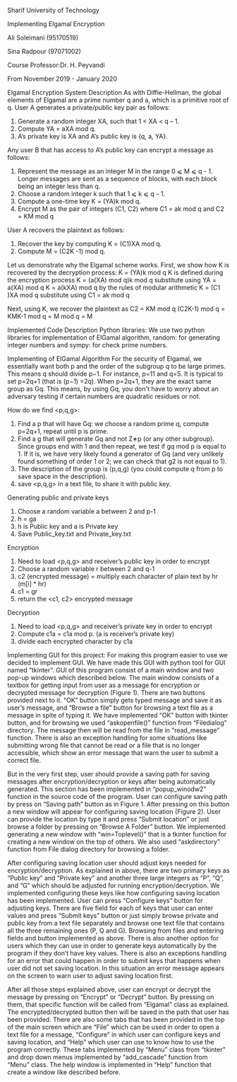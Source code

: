 
Sharif University of Technology



Implementing Elgamal Encryption



Ali Soleimani (95170519)

Sina Radpour (97071002)




Course Professor:Dr. H. Peyvandi 




From November 2019 - January 2020


Elgamal Encryption System Description
As with Diffie-Hellman, the global elements of Elgamal are a prime number q and a, which is a primitive root of q. User A generates a private/public key pair as follows:
1.	Generate a random integer XA, such that 1 < XA < q – 1.
2.	Compute YA = aXA mod q.
3.	A’s private key is XA and A’s public key is {q, a, YA}.

Any user B that has access to A’s public key can encrypt a message as follows:
1.	Represent the message as an integer M in the range 0 ⩽ M ⩽ q - 1. Longer messages are sent as a sequence of blocks, with each block being an integer less than q.
2.	Choose a random integer k such that 1 ⩽ k ⩽ q – 1.
3.	Compute a one-time key K = (YA)k mod q.
4.	Encrypt M as the pair of integers (C1, C2) where C1 = ak mod q and C2 = KM mod q

User A recovers the plaintext as follows:
1.	Recover the key by computing K = (C1)XA  mod q.
2.	Compute M = (C2K -1) mod q.

Let us demonstrate why the Elgamal scheme works. First, we show how K is recovered by the decryption process:
		K = (YA)k mod q		K is defined during the encryption process
		K = (a(XA) mod q)k  mod q	substitute using YA = a(XA) mod q
		K = a(kXA) mod q		by the rules of modular arithmetic
		K = (C1 )XA mod q	           	substitute using C1 = ak mod q

Next, using K, we recover the plaintext as
		C2 = KM mod q
		(C2K-1) mod q = KMK-1 mod q = M mod q = M

Implemented Code Description
Python libraries:
We use two python libraries for implementation of ElGamal algorithm, random: for generating integer numbers and sympy: for check prime numbers.

Implementing of ElGamal Algorithm
For the security of Elgamal, we essentially want both p and the order of the subgroup q to be large primes. This means q should divide p−1. For instance, p=11 and q=5. It is typical to set p=2q+1 (that is (p−1) =2q).  When p=2q+1, they are the exact same group as Gq. This means, by using Gq, you don't have to worry about an adversary testing if certain numbers are quadratic residues or not.

	
How do we find <p,q,g>:
1.	Find a p that will have Gq: we choose a random prime q, compute p=2q+1, repeat until p is prime.
2.	Find a g that will generate Gq and not Z∗p (or any other subgroup). Since groups end with 1 and then repeat, we test if gq mod p is equal to 1. If it is, we have very likely found a generator of Gq (and very unlikely found something of order 1 or 2; we can check that g2 is not equal to 1).
3.	The description of the group is ⟨p,q,g⟩ (you could compute q from p to save space in the description).
4.	save <p,q,g> in a text file, to share it with public key.

Generating public and private keys
1.	Choose a random variable a between 2 and p-1
2.	h = ga
3.	h is Public key and a is Private key
4.	Save Public_key.txt and Private_key.txt

Encryption
1.	Need to load <p,q,g> and receiver’s public key in order to encrypt
2.	Choose a random variable r between 2 and q-1
3.	c2 (encrypted message) = multiply each character of plain text by hr  (m[i] * hr)
4.	c1 = gr
5.	return the <c1, c2> encrypted message

Decryption
1.	Need to load <p,q,g> and receiver’s private key in order to encrypt
2.	Compute c1a = c1a mod p. (a is receiver’s private key)
3.	divide each encrypted character by c1a











Implementing GUI for this project:
For making this program easier to use we decided to implement GUI. We have made this GUI with python tool for GUI named “tkinter”. GUI of this program consist of a main window and two pop-up windows which described below.
The main window consists of a textbox for getting input from user as a message for encryption or decrypted message for decryption (Figure 1). There are two buttons provided next to it. “OK” button simply gets typed message and save it as user’s message, and “Browse a file” button for browsing a text file as a message in spite of typing it. We have implemented “OK” button with tkinter button, and for browsing we used “askopenfile()” function from “Filedialog” directory. The message then will be read from the file in “read_message” function. There is also an exception handling for some situations like submitting wrong file that cannot be read or a file that is no longer accessible, which show an error message that warn the user to submit a correct file.


But in the very first step, user should provide a saving path for saving messages after encryption/decryption or keys after being automatically generated. This section has been implemented in “popup_winodw2” function in the source code of the program. User can configure saving path by press on “Saving path” button as in Figure 1. After pressing on this button a new window will appear for configuring saving location (Figure 2). User can provide the location by type it and press “Submit location” or just browse a folder by pressing on “Browse A Folder” button. We implemented generating a new window with “win=Toplevel()” that is a tkinter function for creating a new window on the top of others. We also used “askdirectory” function from File dialog directory for browsing a folder. 



After configuring saving location user should adjust keys needed for encryption/decryption. As explained in above, there are two primary keys as “Public key” and “Private key” and another three large integers as “P”, “Q”, and “G” which should be adjusted for running encryption/decryption. We implemented configuring these keys like how configuring saving location has been implemented. User can press “Configure keys” button for adjusting keys. There are five field for each of keys that user can enter values and press “Submit keys” button or just simply browse private and public key from a text file separately and browse one text file that contains all the three remaining ones (P, Q and G). Browsing from files and entering fields and button implemented as above. There is also another option for users which they can use in order to generate keys automatically by the program if they don’t have key values. There is also an exceptions handling for an error that could happen in order to submit keys that happens when user did not set saving location. In this situation an error message appears on the screen to warn user to adjust saving location first.


After all those steps explained above, user can encrypt or decrypt the message by pressing on “Encrypt” or “Decrypt” button. By pressing on them, that specific function will be called from “Elgamal” class as explained. The encrypted/decrypted button then will be saved in the path that user has been provided.
There are also some tabs that has been provided in the top of the main screen which are “File” which can be used in order to open a text file for a message, “Configure” in which user can configure keys and saving location, and “Help” which user can use to know how to use the program correctly. These tabs implemented by “Menu” class from “tkinter” and drop down menus implemented by “add_cascade” function from “Menu” class. The help window is implemented in “Help” function that create a window like described before.

